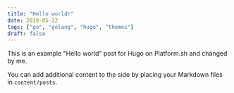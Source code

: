 ```yaml
---
title: "Hello world!"
date: 2019-05-22
tags: ["go", "golang", "hugo", "themes"]
draft: false
---
```


This is an example "Hello world" post for Hugo on Platform.sh and changed by me.

You can add additional content to the side by placing your Markdown files in `content/posts`.
